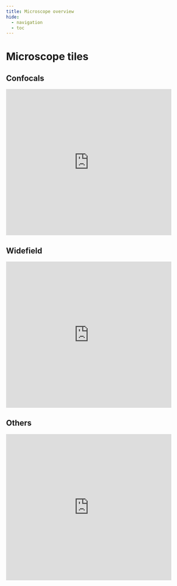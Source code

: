 ```yaml
---
title: Microscope overview
hide:
  - navigation
  - toc
---
```


# Microscope tiles

## Confocals
<iframe src="https://baserow.io/public/gallery/4s84qOz6fS4VSKa7WkUzjnNczs4YMe6ByGF4YaHKyvQ" frameborder="0" width="90%" height="400"></iframe>

## Widefield
<iframe src="https://baserow.io/public/gallery/1_ZKHYM-2ZZTqhOUPM8cVHmMkeVo4wmOUA2vxibEEZA" frameborder="0" width="90%" height="400"></iframe>

## Others
<iframe src="https://baserow.io/public/gallery/6cfEh2Wlto3Td_XWcat2835eXMNPwDOepnECC94jvrk" frameborder="0" width="90%" height="400"></iframe>

